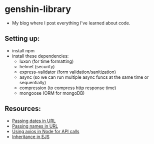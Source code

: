 # genshin-library
- My blog where I post everything I've learned about code.

## Setting up:
- install npm
- install these dependencies:
  - luxon (for time formatting)
  - helmet (security)
  - express-validator (form validation/sanitization)
  - async (so we can run multiple async funcs at the same time or sequentially)
  - compression (to compress http response time)
  - mongoose (ORM for mongoDB)

## Resources:
- [Passing dates in URL](https://tsmx.net/express-pass-dates-in-url-with-regex-validation/)
- [Passing names in URL](https://www.digitalocean.com/community/tutorials/use-expressjs-to-get-url-and-post-parameters)
- [Using axios in Node for API calls](https://stackoverflow.com/questions/61119010/calling-a-third-party-api-in-nodejs)
- [Inheritance in EJS](https://www.anycodings.com/1questions/4858441/how-to-use-block-inheritance-in-ejs-templates)
